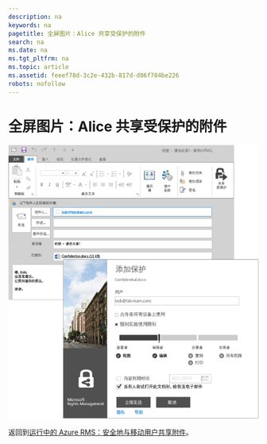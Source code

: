 ```yaml
---
description: na
keywords: na
pagetitle: 全屏图片：Alice 共享受保护的附件
search: na
ms.date: na
ms.tgt_pltfrm: na
ms.topic: article
ms.assetid: feeef78d-3c2e-432b-817d-d06f784be226
robots: nofollow
---
```

# 全屏图片：Alice 共享受保护的附件
![](../Image/AzRMS_StoryboardEmaill1.PNG)

返回到[运行中的 Azure RMS：安全地与移动用户共享附件](http://technet.microsoft.com/library/jj585026.aspx#BKMK_Example_SharingApp)。

